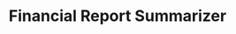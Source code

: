 ---
title: Financial Report Summarizer
emoji: ""
colorFrom: indigo
colorTo: pink
sdk: streamlit
sdk_version: "1.23.0"
app_file: app.py
pinned: false
---